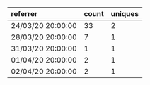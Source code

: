 | referrer          | count | uniques |
| :---------------- | :---- | :------ |
| 24/03/20 20:00:00 | 33    | 2       |
| 28/03/20 20:00:00 | 7     | 1       |
| 31/03/20 20:00:00 | 1     | 1       |
| 01/04/20 20:00:00 | 2     | 1       |
| 02/04/20 20:00:00 | 2     | 1       |